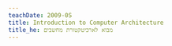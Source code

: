 ```yaml
---
teachDate: 2009-0S
title: Introduction to Computer Architecture
title_he: מבוא לארכיטקטורת מחשבים
---
```

